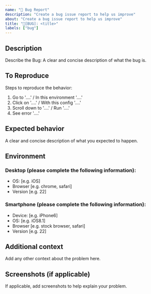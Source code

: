```yaml
---
name: "🐞 Bug Report"
description: "Create a bug issue report to help us improve"
about: "Create a bug issue report to help us improve"
title: "🐞[BUG]: <title>"
labels: ["bug"]
---
```


## **Description**

<!--- Describe the Bug: A clear and concise description of what the bug is. -->

Describe the Bug: A clear and concise description of what the bug is.

## **To Reproduce**

Steps to reproduce the behavior:

1. Go to '....' / In this environment '....'
2. Click on '....' / With this config '....'
3. Scroll down to '....' / Run '....'
4. See error '....'

## **Expected behavior**

A clear and concise description of what you expected to happen.

## **Environment**

### **Desktop (please complete the following information):**

- OS: [e.g. iOS]
- Browser [e.g. chrome, safari]
- Version [e.g. 22]

### **Smartphone (please complete the following information):**

- Device: [e.g. iPhone6]
- OS: [e.g. iOS8.1]
- Browser [e.g. stock browser, safari]
- Version [e.g. 22]

## **Additional context**

<!--- Add any additional information or context about the problem here. -->

Add any other context about the problem here.

## **Screenshots** (if applicable)

If applicable, add screenshots to help explain your problem.

